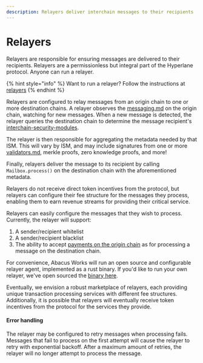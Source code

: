 ```yaml
---
description: Relayers deliver interchain messages to their recipients
---
```


# Relayers

Relayers are responsible for ensuring messages are delivered to their recipients. Relayers are a permissionless but integral part of the Hyperlane protocol. Anyone can run a relayer.

{% hint style="info" %}
Want to run a relayer? Follow the instructions at [relayers](../../operators/relayers/ "mention")
{% endhint %}

Relayers are configured to relay messages from an origin chain to one or more destination chains. A relayer observes the [messaging.md](../messaging.md "mention") on the origin chain, watching for new messages. When a new message is detected, the relayer queries the destination chain to determine the message recipient's [interchain-security-modules](../sovereign-consensus/interchain-security-modules/ "mention").

The relayer is then responsible for aggregating the metadata needed by that ISM. This will vary by ISM, and may include signatures from one or more [validators.md](validators.md "mention"), merkle proofs, zero knowledge proofs, and more!

Finally, relayers deliver the message to its recipient by calling `Mailbox.process()` on the destination chain with the aforementioned metadata.&#x20;

Relayers do not receive direct token incentives from the protocol, but relayers can configure their fee structure for the messages they process, enabling them to earn revenue streams for providing their critical service.

Relayers can easily configure the messages that they wish to process. Currently, the relayer will support:

1. A sender/recipient whitelist
2. A sender/recipient blacklist
3. The ability to accept [payments on the origin chain](../../sdks/building-applications/nodejs-sdk/gas.md) as for processing a message on the destination chain.&#x20;

For convenience, Abacus Works will run an open source and configurable relayer agent, implemented as a rust binary. If you'd like to run your own relayer, we've open sourced the [binary here](https://github.com/hyperlane-xyz/hyperlane-monorepo/tree/main/rust/agents/relayer).&#x20;

Eventually, we envision a robust marketplace of relayers, each providing unique transaction processing services with different fee structures. Additionally, it is possible that relayers will eventually receive token incentives from the protocol for the services they provide.

#### Error handling

The relayer may be configured to retry messages when processing fails. Messages that fail to process on the first attempt will cause the relayer to retry with exponential backoff. After a maximum amount of retries, the relayer will no longer attempt to process the message.

